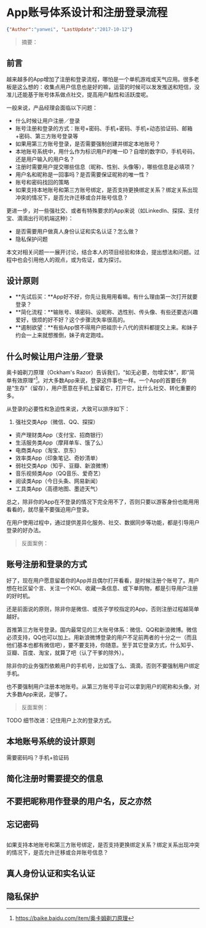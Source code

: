 # App账号体系设计和注册登录流程
```json
{"Author":"yanwei", "LastUpdate":"2017-10-12"}
```

> 摘要：

## 前言
越来越多的App增加了注册和登录流程，哪怕是一个单机游戏或天气应用。很多老板是这么想的：收集点用户信息也是好的嘛，运营的时候可以发发推送和短信，没准儿还能基于账号体系做点社交，提高用户黏性和活跃度呢。

一般来说，产品经理会面临以下问题：

* 什么时候让用户注册／登录
* 账号注册和登录的方式：账号+密码、手机+密码、手机+动态验证码、邮箱+密码、第三方账号登录等
* 如果用第三方账号登录，是否需要强制创建并绑定本地账号？
* 本地账号系统中，用什么作为标识用户的唯一ID？自增的数字ID，手机号码，还是用户输入的用户名？
* 注册时需要用户提交哪些信息（昵称、性别、头像等），哪些信息是必填项？
* 用户名和昵称是一回事吗？是否需要保证昵称的唯一性？
* 账号和密码找回的策略
* 如果支持本地账号和第三方账号绑定，是否支持更换绑定关系？绑定关系出现冲突的情况下，是否允许迁移或合并账号信息？

更进一步，对一些强社交、或者有特殊要求的App来说（如LinkedIn、探探、支付宝、滴滴出行司机端这种）：

* 是否需要用户做真人身份认证和实名认证？怎么做？
* 隐私保护问题

本文对相关问题一一展开讨论，结合本人的项目经验和体会，提出想法和问题。过程中也会引用他人的观点，或为佐证，或为探讨。

## 设计原则
* **先试后买：**App好不好，你先让我用用看嘛。有什么理由第一次打开就要登录？
* **简化流程：**输账号、填密码、设昵称、选性别、传头像、有些还要选兴趣爱好，很烦的好不好？这个步骤流失率很高的。
* **遏制欲望：**有些App恨不得用户把祖宗十八代的资料都提交上来。和妹子约会一上来就想推倒，妹子肯定跑哇。

## 什么时候让用户注册／登录

奥卡姆剃刀原理（Ockham's Razor）告诉我们，“如无必要，勿增实体”，即“简单有效原理”[^Ockham]。对大多数App来说，登录这件事也一样。一个App的首要任务是“生存”（留存），用户愿意在手机上留着它，打开它，比什么社交、转化重要的多。

从登录的必要性和急迫性来说，大致可以排序如下：

1. 强社交类App（微信、QQ、探探）
* 资产理财类App（支付宝、招商银行）
* 生活服务类App（摩拜单车、饿了么）
* 电商类App（淘宝、京东）
* 效率类App（印象笔记、奇妙清单）
* 弱社交类App（知乎、豆瓣、新浪微博）
* 音乐视频类App（QQ音乐、爱奇艺）
* 阅读类App（今日头条、网易新闻）
* 工具类App（高德地图、墨迹天气）

总之，除非你的App在不登录的情况下完全用不了，否则只要以游客身份也能用用看看的，就尽量不要强迫用户登录。

在用户使用过程中，通过提供差异化服务、社交、数据同步等功能，都是引导用户登录的好办法。

> 反面案例：

## 账号注册和登录的方式
好了，现在用户愿意留着你的App并且偶尔打开看看，是时候注册个账号了。用户想在社区留个言、关注一个KOI、收藏一条信息、或下单购物，都是引导用户注册的好时机。

还是前面说的原则，除非你是微信、或孩子学校指定的App，否则注册过程越简单越好。

首推第三方账号登录。国内最常见的三大账号体系：微信、QQ和新浪微博。微信必须支持，QQ也可以加上。用新浪微博登录的用户不足前两者的十分之一（而且他们基本也都有微信吧），要不要支持，你随意。至于其它登录方式，什么知乎、豆瓣、百度、淘宝，就算了吧（认了干爹的除外）。

除非你的业务强烈依赖用户的手机号，比如饿了么、滴滴，否则不要强制用户绑定手机。

也不要强制用户注册本地账号。从第三方账号平台可以拿到用户的昵称和头像，对大多数App来说，足够了。

> 反面案例：

TODO 细节改进：记住用户上次的登录方式。

## 本地账号系统的设计原则
需要密码吗？手机+验证码

## 简化注册时需要提交的信息

## 不要把昵称用作登录的用户名，反之亦然

## 忘记密码

## 
如果支持本地账号和第三方账号绑定，是否支持更换绑定关系？绑定关系出现冲突的情况下，是否允许迁移或合并账号信息？

## 真人身份认证和实名认证

## 隐私保护





[^1]: APP注册登录流程设计与浅析: http://www.jianshu.com/p/66799ee5177b
[^Ockham]: https://baike.baidu.com/item/奥卡姆剃刀原理